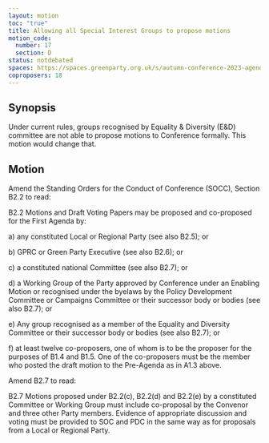 ```yaml
---
layout: motion
toc: "true"
title: Allowing all Special Interest Groups to propose motions
motion_code:
  number: 17
  section: D
status: notdebated
spaces: https://spaces.greenparty.org.uk/s/autumn-conference-2023-agenda-forum/post/post/view?id=10794
coproposers: 18
---
```

## Synopsis

Under current rules, groups recognised by Equality & Diversity (E&D) committee are not able to propose motions to Conference formally. This motion would change that.

## Motion


Amend the Standing Orders for the Conduct of Conference (SOCC), Section B2.2 to read:

B2.2 Motions and Draft Voting Papers may be proposed and co-proposed for the First Agenda by:

a) any constituted Local or Regional Party (see also B2.5); or

b) GPRC or Green Party Executive (see also B2.6); or

c) a constituted national Committee (see also B2.7); or

d) a Working Group of the Party approved by Conference under an Enabling Motion or recognised under the byelaws by the Policy Development Committee or Campaigns Committee or their successor body or bodies (see also B2.7); or

e) Any group recognised as a member of the Equality and Diversity Committee or their successor body or bodies (see also B2.7); or

f) at least twelve co-proposers, one of whom is to be the proposer for the purposes of B1.4 and B1.5. One of the co-proposers must be the member who posted the draft motion to the Pre-Agenda as in A1.3 above.

Amend B2.7 to read:

B2.7 Motions proposed under B2.2(c), B2.2(d) and B2.2(e) by a constituted Committee or Working Group must include co-proposal by the Convenor and three other Party members. Evidence of appropriate discussion and voting must be provided to SOC and PDC in the same way as for proposals from a Local or Regional Party.